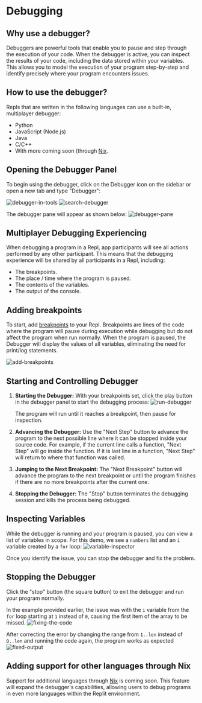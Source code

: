 # Debugging

## Why use a debugger?

Debuggers are powerful tools that enable you to pause and step through the execution of your code. When the debugger is active, you can inspect the results of your code, including the data stored within your variables. This allows you to model the execution of your program step-by-step and identify precisely where your program encounters issues.

## How to use the debugger?

Repls that are written in the following languages can use a built-in, multiplayer debugger:

- Python
- JavaScript (Node.js)
- Java
- C/C++
- With more coming soon (through [Nix](/programming-ide/nix-on-replit).

## Opening the Debugger Panel

To begin using the debugger, click on the Debugger icon on the sidebar or open a new tab and type "Debugger":

![debugger-in-tools](https://docimg.replit.com/images/programming-ide/debugger/01-debugger-in-tools.png)
![search-debugger](https://docimg.replit.com/images/programming-ide/debugger/02-search-debugger.png)

The debugger pane will appear as shown below:
![debugger-pane](https://docimg.replit.com/images/programming-ide/debugger/03-debugger-pane.png)

## Multiplayer Debugging Experiencing

When debugging a program in a Repl, app participants will see all actions performed by any other participant. This means that the debugging experience will be shared by all participants in a Repl, including:

- The breakpoints.
- The place / time where the program is paused.
- The contents of the variables.
- The output of the console.

## Adding breakpoints

To start, add [breakpoints](https://en.wikipedia.org/wiki/Breakpoint) to your Repl. Breakpoints are lines of the code where the program will pause during execution while debugging but do not affect the program when run normally. When the program is paused, the Debugger will display the values of all variables, eliminating the need for print/log statements.

![add-breakpoints](https://docimg.replit.com/images/programming-ide/debugger/04-add-breakpoints.png)

## Starting and Controlling Debugger

1. **Starting the Debugger:** With your breakpoints set, click the play button in the debugger panel to start the debugging process:
   ![run-debugger](https://docimg.replit.com/images/programming-ide/debugger/05-run-debugger.png)

   The program will run until it reaches a breakpoint, then pause for inspection.

2. **Advancing the Debugger:** Use the "Next Step" button to advance the program to the next possible line where it can be stopped inside your source code. For example, if the current line calls a function, "Next Step" will go inside the function. If it is last line in a function, "Next Step" will return to where that function was called.

3. **Jumping to the Next Breakpoint:** The "Next Breakpoint" button will advance the program to the next breakpoint or until the program finishes if there are no more breakpoints after the current one.

4. **Stopping the Debugger:** The "Stop" button terminates the debugging session and kills the process being debugged.

## Inspecting Variables

While the debugger is running and your program is paused, you can view a list of variables in scope. For this demo, we see a `numbers` list and an `i` variable created by a `for` loop:
![variable-inspector](https://docimg.replit.com/images/programming-ide/debugger/07-variable-inspector.png)

Once you identify the issue, you can stop the debugger and fix the problem.

## Stopping the Debugger

Click the "stop" button (the square button) to exit the debugger and run your program normally.

In the example provided earlier, the issue was with the `i` variable from the `for` loop starting at `1` instead of `0`, causing the first item of the array to be missed.
![fixing-the-code](https://docimg.replit.com/images/programming-ide/debugger/08-fixing-the-code.png)

After correcting the error by changing the range from `1..len` instead of `0..len` and running the code again, the program works as expected
![fixed-output](https://docimg.replit.com/images/programming-ide/debugger/09-fixed-output.png)

## Adding support for other languages through Nix

Support for additional languages through [Nix](https://docs.replit.com/programming-ide/nix-on-replit) is coming soon. This feature will expand the debugger's capabilities, allowing users to debug programs in even more languages within the Replit environment.
